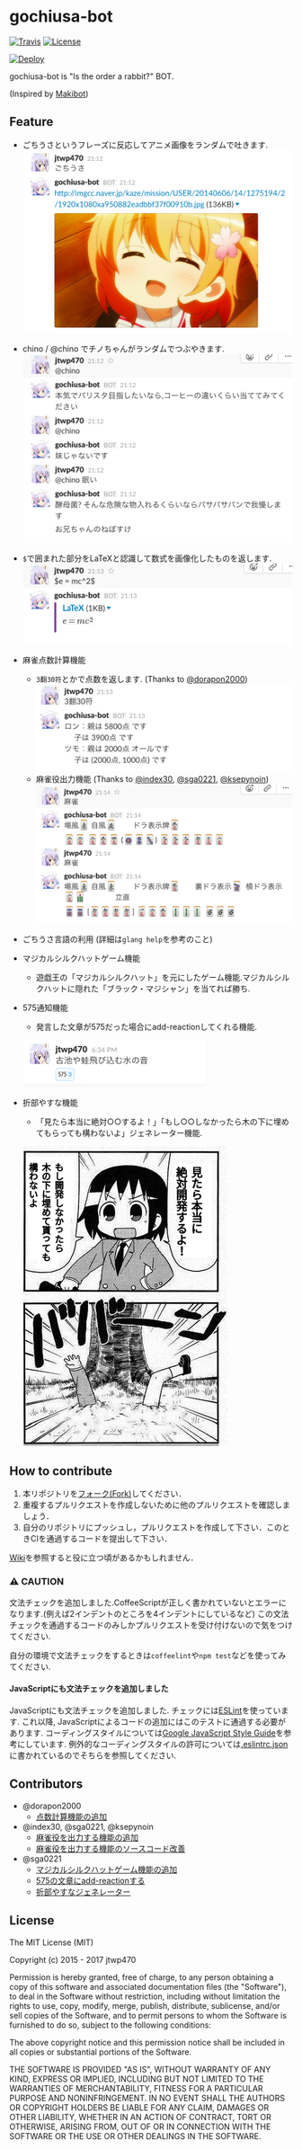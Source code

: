 # gochiusa-bot

[![Travis](https://img.shields.io/travis/ryo-san470/gochiusa-bot.svg?style=flat-square)](https://travis-ci.org/ryo-san470/gochiusa-bot)
[![License](http://img.shields.io/:license-mit-blue.svg?style=flat-square)](http://jtwp470.mit-license.org/)

[![Deploy](https://www.herokucdn.com/deploy/button.png)](https://heroku.com/deploy)

gochiusa-bot is "Is the order a rabbit?" BOT.

(Inspired by [Makibot](https://github.com/sanographix/makibot))

## Feature

* ごちうさというフレーズに反応してアニメ画像をランダムで吐きます.
  ![ごちうさというフレーズに反応する](./assets/gochiusa.png)
* chino / @chino でチノちゃんがランダムでつぶやきます.
  ![chinoとつぶやく](./assets/chino.png)
* `$`で囲まれた部分をLaTeXと認識して数式を画像化したものを返します.
  ![LaTeX画像化](./assets/latex.png)
* 麻雀点数計算機能
  * `3翻30符`とかで点数を返します. (Thanks to [@dorapon2000](https://github.com/dorapon2000))
  ![点数表示](./assets/mahjong-calc.png)
  * 麻雀役出力機能 (Thanks to [@index30](https://github.com/index30), [@sga0221](https://github.com/sga0221), [@ksepynoin](https://github.com/ksepynoin))
  ![麻雀役出力機能](./assets/mahjong.png)
* ごちうさ言語の利用 (詳細は`glang help`を参考のこと)
* マジカルシルクハットゲーム機能
  * 遊戯王の「マジカルシルクハット」を元にしたゲーム機能.マジカルシルクハットに隠れた「ブラック・マジシャン」を当てれば勝ち.
* 575通知機能
  * 発言した文章が575だった場合にadd-reactionしてくれる機能.
  
  ![575の文章にadd-reactionする](./assets/goshichigo.png)
* 折部やすな機能
  * 「見たら本当に絶対○○するよ！」「もし○○しなかったら木の下に埋めてもらっても構わないよ」ジェネレーター機能.

  ![ジェネレーターの出力例](./assets/viewyasuna.png)

## How to contribute

1. 本リポジトリを[フォーク(Fork)](https://github.com/ryo-san470/gochiusa-bot/fork)してください．
2. 重複するプルリクエストを作成しないために他のプルリクエストを確認しましょう．
3. 自分のリポジトリにプッシュし，プルリクエストを作成して下さい．このときCIを通過するコードを提出して下さい．

[Wiki](https://github.com/ryo-san470/gochiusa-bot/wiki)を参照すると役に立つ頃があるかもしれません．

### :warning: CAUTION
文法チェックを追加しました.CoffeeScriptが正しく書かれていないとエラーになります.(例えば2インデントのところを4インデントにしているなど)
この文法チェックを通過するコードのみしかプルリクエストを受け付けないので気をつけてください.

自分の環境で文法チェックをするときは`coffeelint`や`npm test`などを使ってみてください.

#### JavaScriptにも文法チェックを追加しました
JavaScriptにも文法チェックを追加しました.
チェックには[ESLint](http://eslint.org/)を使っています.
これ以降, JavaScriptによるコードの追加にはこのテストに通過する必要があります.
コーディングスタイルについては[Google JavaScript Style Guide](https://google.github.io/styleguide/javascriptguide.xml)を参考にしています.
例外的なコーディングスタイルの許可については[.eslintrc.json](./.eslintrc.json)に書かれているのでそちらを参照してください.

## Contributors

* @dorapon2000
    * [点数計算機能の追加](https://github.com/jtwp470/gochiusa-bot/pull/13)
* @index30, @sga0221, @ksepynoin
    * [麻雀役を出力する機能の追加](https://github.com/jtwp470/gochiusa-bot/issues/14)
    * [麻雀役を出力する機能のソースコード改善](https://github.com/jtwp470/gochiusa-bot/issues/21)
* @sga0221
    * [マジカルシルクハットゲーム機能の追加](https://github.com/jtwp470/gochiusa-bot/pull/62)
    * [575の文章にadd-reactionする](https://github.com/jtwp470/gochiusa-bot/pull/74)
    * [折部やすなジェネレーター](https://github.com/jtwp470/gochiusa-bot/pull/77)

## License
The MIT License (MIT)

Copyright (c) 2015 - 2017 jtwp470

Permission is hereby granted, free of charge, to any person obtaining a copy
of this software and associated documentation files (the "Software"), to deal
in the Software without restriction, including without limitation the rights
to use, copy, modify, merge, publish, distribute, sublicense, and/or sell
copies of the Software, and to permit persons to whom the Software is
furnished to do so, subject to the following conditions:

The above copyright notice and this permission notice shall be included in
all copies or substantial portions of the Software.

THE SOFTWARE IS PROVIDED "AS IS", WITHOUT WARRANTY OF ANY KIND, EXPRESS OR
IMPLIED, INCLUDING BUT NOT LIMITED TO THE WARRANTIES OF MERCHANTABILITY,
FITNESS FOR A PARTICULAR PURPOSE AND NONINFRINGEMENT. IN NO EVENT SHALL THE
AUTHORS OR COPYRIGHT HOLDERS BE LIABLE FOR ANY CLAIM, DAMAGES OR OTHER
LIABILITY, WHETHER IN AN ACTION OF CONTRACT, TORT OR OTHERWISE, ARISING FROM,
OUT OF OR IN CONNECTION WITH THE SOFTWARE OR THE USE OR OTHER DEALINGS IN
THE SOFTWARE.
